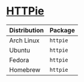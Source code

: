 # [HTTPie](https://github.com/jakubroztocil/httpie)

| Distribution | Package  |
| ------------ | -------- |
| Arch Linux   | `httpie` |
| Ubuntu       | `httpie` |
| Fedora       | `httpie` |
| Homebrew     | `httpie` |
